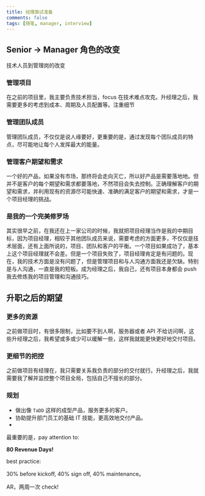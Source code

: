 ```yaml
---
title: 经理面试准备
comments: false
tags: [随笔, manager, interview]
---
```



## Senior -> Manager 角色的改变 

技术人员到管理岗的改变

### 管理项目

在之前的项目里，我主要负责技术担当，focus 在技术难点攻克。升经理之后，我需要更多的考虑到成本、周期及人员配置等。注重细节

### 管理团队成员

管理团队成员，不仅仅是说人缘要好，更重要的是，通过发现每个团队成员的特点，尽可能地让每个人发挥最大的能量。

### 管理客户期望和需求

一个好的产品，如果没有市场，那终将会走向灭亡，所以好产品是需要落地地。但并不是客户的每个期望和需求都要落地，不然项目会失去控制。正确理解客户的期望和需求，并利用现有的资源尽可能快速、准确的满足客户的期望和需求，才是一个项目经理的挑战。

### 是我的一个完美修罗场

其实很早之前，在我还在上一家公司的时候，我就把项目经理当作是我的中期目标，因为项目经理，相较于其他团队成员来说，需要考虑的方面更多，不仅仅是技术层面，还有上面所说的，项目、团队和客户的平衡。一个项目如果成功了，基本上这个项目经理就不会差。但是一个项目失败了，项目经理肯定是有问题的。现在，我的技术方面是没有问题了，但是管理项目和与人沟通方面我还是欠缺。特别是与人沟通，一直是我的短板。成为经理之后，我自己，还有项目本身都会 push 我去修炼我的项目管理和沟通技巧。

## 升职之后的期望

### 更多的资源

之前做项目时，有很多限制，比如要不到人啊，服务器或者 API 不给访问啊，这些升经理之后，我希望或多或少可以缓解一些，这样我就能更快更好地交付项目。

### 更细节的把控

之前做项目有经理在，我只需要关系我负责的部分的交付就行。升经理之后，我就需要我了解并监控整个项目全局，包括自己不擅长的部分。

### 规划

- 做出像 `TaDD` 这样的成型产品，服务更多的客户。
- 协助提升部门员工的基础 IT 技能，更高效地交付产品。
- 

最重要的是，pay attention to: 

**80 Revenue Days!**

best practice:

30% before kickoff, 40% sign off, 40% maintenance。

AR，两周一次 check!
